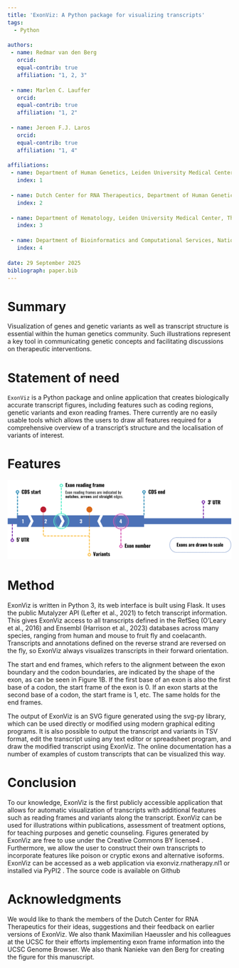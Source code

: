 ```yaml
---
title: 'ExonViz: A Python package for visualizing transcripts'
tags:
  - Python

authors:
 - name: Redmar van den Berg
   orcid:
   equal-contrib: true
   affiliation: "1, 2, 3"

 - name: Marlen C. Lauffer
   orcid:
   equal-contrib: true
   affiliation: "1, 2"

 - name: Jeroen F.J. Laros
   orcid:
   equal-contrib: true
   affiliation: "1, 4"

affiliations:
 - name: Department of Human Genetics, Leiden University Medical Center, The Netherlands
   index: 1

 - name: Dutch Center for RNA Therapeutics, Department of Human Genetics, Leiden University Medical Center, The Netherlands
   index: 2

 - name: Department of Hematology, Leiden University Medical Center, The Netherlands
   index: 3

 - name: Department of Bioinformatics and Computational Services, National Institute of Public Health and the Environment, The Netherlands
   index: 4

date: 29 September 2025
bibliograph: paper.bib
---
```


# Summary
Visualization of genes and genetic variants as well as transcript structure is
essential within the human genetics community. Such illustrations represent a
key tool in communicating genetic concepts and facilitating discussions on
therapeutic interventions.


# Statement of need
`ExonViz` is a Python package and online application that creates biologically
accurate transcript figures, including features such as coding regions, genetic
variants and exon reading frames. There currently are no easily usable tools
which allows the users to draw all features required for a comprehensive
overview of a transcript’s structure and the localisation of variants of
interest.

# Features
![Example transcript highlighting ExonViz features](docs/figures/abstract.svg)

# Method
ExonViz is written in Python 3, its web interface is built using Flask. It uses
the public Mutalyzer API (Lefter et al., 2021) to fetch transcript information.
This gives ExonViz access to all transcripts defined in the RefSeq (O’Leary et
al., 2016) and Ensembl (Harrison et al., 2023) databases across many species,
ranging from human and mouse to fruit fly and coelacanth. Transcripts and
annotations defined on the reverse strand are reversed on the fly, so ExonViz
always visualizes transcripts in their forward orientation.

The start and end frames, which refers to the alignment between the exon
boundary and the codon boundaries, are indicated by the shape of the exon, as
can be seen in Figure 1B. If the first base of an exon is also the first base
of a codon, the start frame of the exon is 0. If an exon starts at the second
base of a codon, the start frame is 1, etc. The same holds for the end frames.

The output of ExonViz is an SVG figure generated using the svg-py library,
which can be used directly or modified using modern graphical editing programs.
It is also possible to output the transcript and variants in TSV format, edit
the transcript using any text editor or spreadsheet program, and draw the
modified transcript using ExonViz. The online documentation has a number of
examples of custom transcripts that can be visualized this way.

# Conclusion
To our knowledge, ExonViz is the first publicly accessible application that
allows for automatic visualization of transcripts with additional features such
as reading frames and variants along the transcript. ExonViz can be used for
illustrations within publications, assessment of treatment options, for
teaching purposes and genetic counseling. Figures generated by ExonViz are free
to use under the Creative Commons BY license4 . Furthermore, we allow the user
to construct their own transcripts to incorporate features like poison or
cryptic exons and alternative isoforms. ExonViz can be accessed as a web
application via exonviz.rnatherapy.nl1 or installed via PyPI2 . The source code
is available on Github

# Acknowledgments
We would like to thank the members of the Dutch Center for RNA Therapeutics for
their ideas, suggestions and their feedback on earlier versions of ExonViz. We
also thank Maximilian Haeussler and his colleagues at the UCSC for their
efforts implementing exon frame information into the UCSC Genome Browser. We
also thank Nanieke van den Berg for creating the figure for this manuscript.
